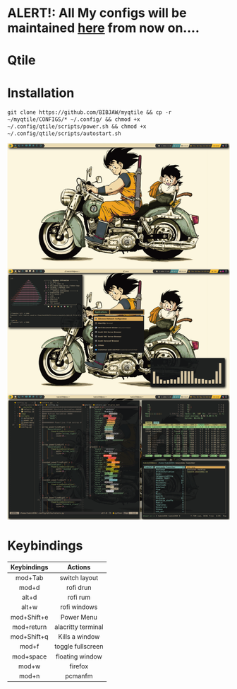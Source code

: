 # ALERT!: All My configs will be maintained [here](https://github.com/bibjaw99/workstation_configs) from now on....

# Qtile 
# Installation
```
git clone https://github.com/BIBJAW/myqtile && cp -r ~/myqtile/CONFIGS/* ~/.config/ && chmod +x ~/.config/qtile/scripts/power.sh && chmod +x ~/.config/qtile/scripts/autostart.sh
```
![Screenshot](https://github.com/BIBJAW/myqtile/blob/main/images/qtile_rice.png?raw=true)

# Keybindings
| Keybindings  |        Actions         | 
| :---:        |        :----:          |
| mod+Tab       | switch layout              |
| mod+d        | rofi drun              |
| alt+d        | rofi rum               |
| alt+w         | rofi windows           |
| mod+Shift+e   |Power Menu              |
| mod+return   | alacritty terminal     |
| mod+Shift+q   | Kills a window         |
| mod+f         | toggle fullscreen      |
| mod+space     | floating window        |
| mod+w        | firefox                |
| mod+n         | pcmanfm                |
